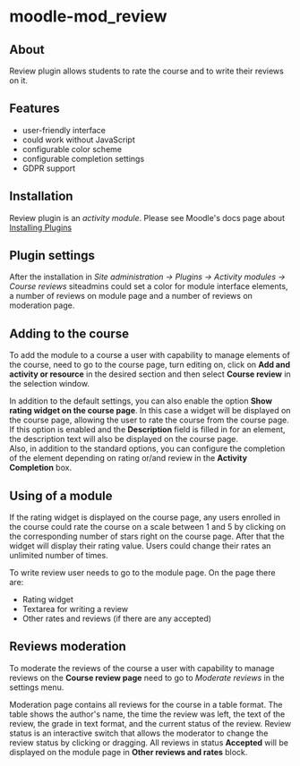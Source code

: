 # moodle-mod_review

## About

Review plugin allows students to rate the course and to write their reviews on it.

## Features
* user-friendly interface
* could work without JavaScript
* configurable color scheme 
* configurable completion settings
* GDPR support

## Installation

Review plugin is an _activity module_.
Please see Moodle's docs page about [Installing Plugins](https://docs.moodle.org/38/en/Installing_plugins)

## Plugin settings

After the installation in _Site administration -> Plugins -> Activity modules -> Course reviews_ siteadmins could set a color for module interface elements, a number of reviews on module page and a number of reviews on moderation page.

## Adding to the course

To add the module to a course a user with capability to manage elements of the course, need to go to the course page, turn editing on, click on **Add and activity or resource** in the desired section and then select **Course review** in the selection window.

In addition to the default settings, you can also enable the option **Show rating widget on the course page**. In this case a widget will be displayed on the course page, allowing the user to rate the course from the course page.   If this option is enabled and the **Description** field is filled in for an element, the description text will also be displayed on the course page.  
Also, in addition to the standard options, you can configure the completion of the element depending on rating or/and review
in the **Activity Completion** box.

## Using of a module

If the rating widget is displayed on the course page, any users enrolled in the course could rate the course on a scale between 1 and 5 by clicking on the corresponding number of stars right on the course page. After that the widget will display their rating value. Users could change their rates an unlimited number of times. 

To write review user needs to go to the module page. On the page there are:
* Rating widget
* Textarea for writing a review
* Other rates and reviews (if there are any accepted)

## Reviews moderation

To moderate the reviews of the course a user with capability to manage reviews on the **Course review page** need to go to _Moderate reviews_ in the settings menu.

Moderation page contains all reviews for the course in a table format.  The table shows the author's name, the time the review was left, the text of the review, the grade in text format, and the current status of the review.
Review status is an interactive switch that allows the moderator to change the review status by clicking or dragging.
All reviews in status **Accepted** will be displayed on the module page in **Other reviews and rates** block.


